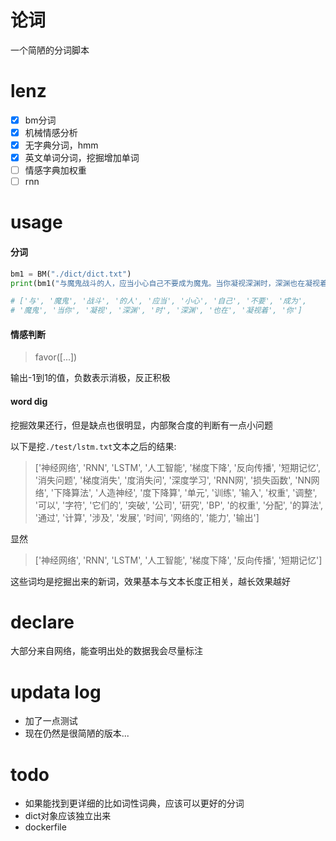 # 论词
一个简陋的分词脚本

# lenz
- [x] bm分词
- [x] 机械情感分析
- [x] 无字典分词，hmm
- [x] 英文单词分词，挖掘增加单词
- [ ] 情感字典加权重
- [ ] rnn

# usage
#### 分词
```python
bm1 = BM("./dict/dict.txt")
print(bm1("与魔鬼战斗的人，应当小心自己不要成为魔鬼。当你凝视深渊时，深渊也在凝视着你。"))

# ['与', '魔鬼', '战斗', '的人', '应当', '小心', '自己', '不要', '成为',
# '魔鬼', '当你', '凝视', '深渊', '时', '深渊', '也在', '凝视着', '你']
```
#### 情感判断
> favor([...])

输出-1到1的值，负数表示消极，反正积极

#### word dig
挖掘效果还行，但是缺点也很明显，内部聚合度的判断有一点小问题

以下是挖`./test/lstm.txt`文本之后的结果:
> \['神经网络', 'RNN', 'LSTM', '人工智能', '梯度下降', '反向传播', '短期记忆', '消失问题', '梯度消失', '度消失问', '深度学习', 'RNN网', '损失函数', 'NN网络', '下降算法', '人造神经', '度下降算', '单元', '训练', '输入', '权重', '调整', '可以', '字符', '它们的', '突破', '公司', '研究', 'BP', '的权重', '分配', '的算法', '通过', '计算', '涉及', '发展', '时间', '网络的', '能力', '输出'\]

显然
> \['神经网络', 'RNN', 'LSTM', '人工智能', '梯度下降', '反向传播', '短期记忆'\]

这些词均是挖掘出来的新词，效果基本与文本长度正相关，越长效果越好

# declare
大部分来自网络，能查明出处的数据我会尽量标注

# updata log
- 加了一点测试
- 现在仍然是很简陋的版本...

# todo
- 如果能找到更详细的比如词性词典，应该可以更好的分词
- dict对象应该独立出来
- dockerfile

